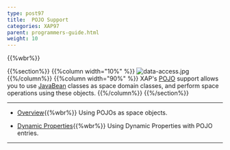 ```yaml
---
type: post97
title:  POJO Support
categories: XAP97
parent: programmers-guide.html
weight: 10
---
```


{{%wbr%}}

{{%section%}}
{{%column width="10%" %}}
![data-access.jpg](/attachment_files/subject/data-access.png)
{{%/column%}}
{{%column width="90%" %}}
XAP's [POJO](http://en.wikipedia.org/wiki/Plain_Old_Java_Object) support allows you to use [JavaBean](http://docs.oracle.com/javase/tutorial/javabeans/) classes as space domain classes, and perform space operations using these objects.
{{%/column%}}
{{%/section%}}

<hr/>

- [Overview](./pojo-support.html){{%wbr%}}
Using POJOs as space objects.

- [Dynamic Properties](./dynamic-properties.html){{%wbr%}}
Using Dynamic Properties with POJO entries.

<hr/>
